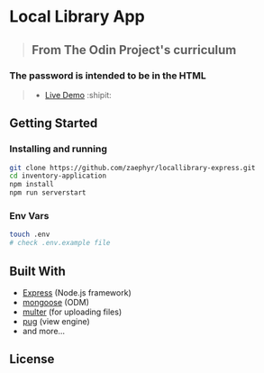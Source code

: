 # Local Library App

> ## From The Odin Project's curriculum
### The password is intended to be in the HTML
> - [Live Demo](https://obscure-inlet-31508.herokuapp.com/) :shipit:

## Getting Started

### Installing and running

```bash
git clone https://github.com/zaephyr/locallibrary-express.git
cd inventory-application
npm install
npm run serverstart
```
### Env Vars
```bash
touch .env
# check .env.example file
```

## Built With
* [Express](https://expressjs.com/) (Node.js framework)
* [mongoose](https://mongoosejs.com/) (ODM)
* [multer](https://github.com/expressjs/multer) (for uploading files)
* [pug](https://pugjs.org/api/getting-started.html) (view engine)
* and more...

## License


